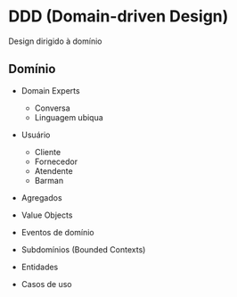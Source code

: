 # DDD (Domain-driven Design)

Design dirigido à domínio

## Domínio

- Domain Experts
    - Conversa
    - Linguagem ubiqua

- Usuário
    - Cliente
    - Fornecedor
    - Atendente
    - Barman

- Agregados
- Value Objects
- Eventos de domínio
- Subdomínios (Bounded Contexts)
- Entidades
- Casos de uso
